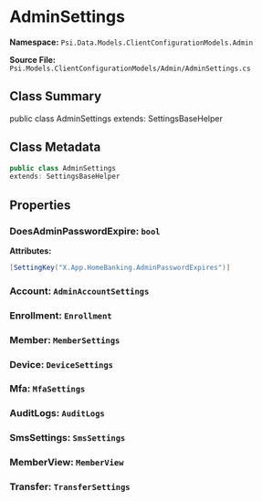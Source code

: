 # AdminSettings

**Namespace:** `Psi.Data.Models.ClientConfigurationModels.Admin`

**Source File:** `Psi.Models.ClientConfigurationModels/Admin/AdminSettings.cs`

## Class Summary

public class AdminSettings
extends: SettingsBaseHelper

## Class Metadata

```typescript
public class AdminSettings
extends: SettingsBaseHelper
```

## Properties

### DoesAdminPasswordExpire: `bool`

**Attributes:**
```csharp
[SettingKey("X.App.HomeBanking.AdminPasswordExpires")]
```

### Account: `AdminAccountSettings`

### Enrollment: `Enrollment`

### Member: `MemberSettings`

### Device: `DeviceSettings`

### Mfa: `MfaSettings`

### AuditLogs: `AuditLogs`

### SmsSettings: `SmsSettings`

### MemberView: `MemberView`

### Transfer: `TransferSettings`
